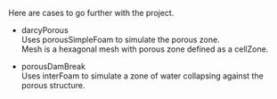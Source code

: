 Here are cases to go further with the project. </br>

- darcyPorous </br>
Uses porousSimpleFoam to simulate the porous zone. </br>
Mesh is a hexagonal mesh with porous zone defined as a cellZone. </br>

- porousDamBreak </br>
Uses interFoam to simulate a zone of water collapsing against the porous structure.
